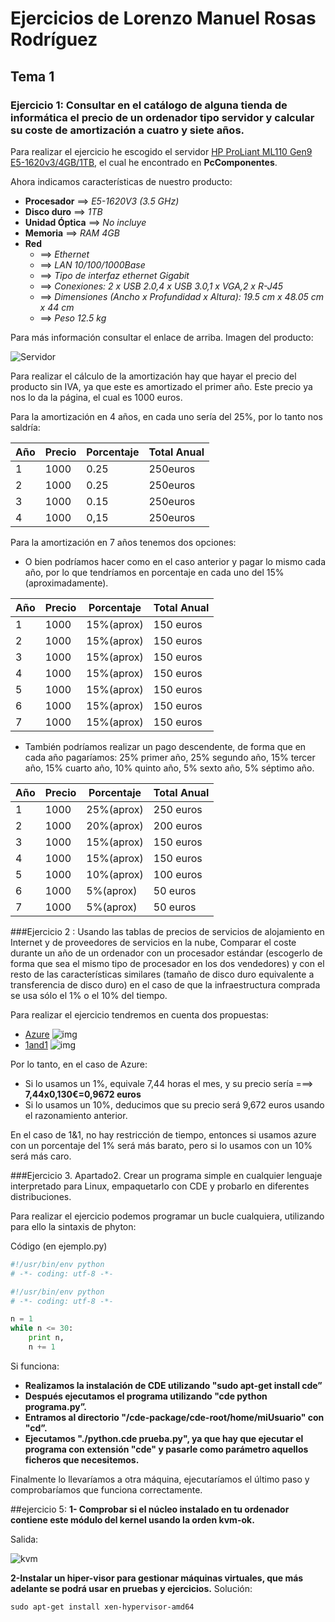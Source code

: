 # Ejercicios de Lorenzo Manuel Rosas Rodríguez
## Tema 1
### Ejercicio 1: Consultar en el catálogo de alguna tienda de informática el precio de un ordenador tipo servidor y calcular su coste de amortización a cuatro y siete años.

Para realizar el ejercicio he escogido el servidor [HP ProLiant ML110 Gen9 E5-1620v3/4GB/1TB](http://www.pccomponentes.com/lenovo_ts_440_think_server_intel_xeon_v1225_e3_4gb.html), el cual he encontrado en **PcComponentes**.

Ahora indicamos características de nuestro producto:
- **Procesador** ==> *E5-1620V3 (3.5 GHz)*
- **Disco duro** ==>  *1TB*
- **Unidad Óptica** ==> *No incluye*
- **Memoria** ==> *RAM 4GB*
- **Red**
   - ==> *Ethernet*
   - ==> *LAN 10/100/1000Base*
   - ==> *Tipo de interfaz ethernet Gigabit*
   - ==> *Conexiones: 2 x USB 2.0,4 x USB 3.0,1 x VGA,2 x R-J45*
   - ==> *Dimensiones (Ancho x Profundidad x Altura): 19.5 cm x 48.05 cm x 44 cm*
   - ==> *Peso 12.5 kg*


Para más información consultar el enlace de arriba. Imagen del producto:

![Servidor](http://fotos.pccomponentes.com/ordenadores_sobremesa/servidores/hp_proliant_ml110_gen9_e5_2603v3_4gb.jpg)

Para realizar el cálculo de la amortización hay que hayar el precio del producto sin IVA, ya que este es amortizado el primer año. Este precio ya nos lo da la página, el cual es 1000 euros.

Para la amortización en 4 años, en cada uno sería del 25%, por lo tanto nos saldría:


|    Año     |   Precio   | Porcentaje | Total Anual |
| ---------- | ---------- | ---------- | ----------- |
|    1       |  1000      |    0.25    |  250euros   |
|    2       |  1000      |    0.25    |  250euros   |
|    3       |  1000      |    0.15    |  250euros   |
|    4       |  1000      |    0,15    |  250euros   |


Para la amortización en 7 años tenemos dos opciones: 
- O bien podríamos hacer como en el caso anterior y pagar lo mismo cada año, por lo que tendríamos en porcentaje en cada uno del 15%(aproximadamente). 

|    Año     |   Precio   | Porcentaje | Total Anual |
| ---------- | ---------- | ---------- | ----------- |
|    1       |  1000      | 15%(aprox) |  150 euros  |
|    2       |  1000      | 15%(aprox) |  150 euros  |
|    3       |  1000      | 15%(aprox) |  150 euros  |
|    4       |  1000      | 15%(aprox) |  150 euros  |
|    5       |  1000      | 15%(aprox) |  150 euros  |
|    6       |  1000      | 15%(aprox) |  150 euros  |
|    7       |  1000      | 15%(aprox) |  150 euros  |

- También podríamos realizar un pago descendente, de forma que en cada año pagaríamos: 25% primer año, 25% segundo año, 15% tercer año, 15% cuarto año, 10% quinto año, 5% sexto año, 
5% séptimo año.


|    Año     |   Precio   | Porcentaje | Total Anual |
| ---------- | ---------- | ---------- | ----------- |
|    1       |  1000      | 25%(aprox) |  250 euros  |
|    2       |  1000      | 20%(aprox) |  200 euros  |
|    3       |  1000      | 15%(aprox) |  150 euros  |
|    4       |  1000      | 15%(aprox) |  150 euros  |
|    5       |  1000      | 10%(aprox) |  100 euros  |
|    6       |  1000      | 5%(aprox)  |  50 euros   |
|    7       |  1000      | 5%(aprox)  |  50 euros   |


###Ejercicio 2 : Usando las tablas de precios de servicios de alojamiento en Internet y de proveedores de servicios en la nube, Comparar el coste durante un año de un ordenador con un procesador estándar (escogerlo de forma que sea el mismo tipo de procesador en los dos vendedores) y con el resto de las características similares (tamaño de disco duro equivalente a transferencia de disco duro) en el caso de que la infraestructura comprada se usa sólo el 1% o el 10% del tiempo.

Para realizar el ejercicio tendremos en cuenta dos propuestas:

- [Azure](https://azure.microsoft.com/es-es/)
![img](https://www.dropbox.com/s/wp55jgv6mg7wwqe/imagen_azure_1.png?dl=1)
- [1and1](http://www.1and1.es)
![img](https://www.dropbox.com/s/zjik2nlv47nbrs5/1and1.png?dl=1)

Por lo tanto, en el caso de Azure:
- Si lo usamos un 1%, equivale 7,44 horas el mes, y su precio sería ===> **7,44x0,130€=0,9672 euros**
- Si lo usamos un 10%, deducimos que su precio será 9,672 euros usando el razonamiento anterior.

En el caso de 1&1, no hay restricción de tiempo, entonces si usamos azure con un porcentaje del 1% será más barato, pero si lo usamos con un 10% será más caro.

###Ejercicio 3. Apartado2. Crear un programa simple en cualquier lenguaje interpretado para Linux, empaquetarlo con CDE y probarlo en diferentes distribuciones.

Para realizar el ejercicio podemos programar un bucle cualquiera, utilizando para ello la sintaxis de phyton:

Código (en ejemplo.py)

```python
#!/usr/bin/env python
# -*- coding: utf-8 -*-

#!/usr/bin/env python
# -*- coding: utf-8 -*-

n = 1
while n <= 30: 
    print n,
    n += 1
```

Si funciona:

- **Realizamos la instalación de CDE utilizando "sudo apt-get install cde”**
- **Después ejecutamos el programa utilizando "cde python programa.py”.**
- **Entramos al directorio "/cde-package/cde-root/home/miUsuario" con "cd”.**
- **Ejecutamos "./python.cde prueba.py", ya que hay que ejecutar el programa con extensión "cde" y pasarle como parámetro aquellos ficheros que necesitemos.**

Finalmente lo llevaríamos a otra máquina, ejecutaríamos el último paso y comprobaríamos que funciona correctamente.

##ejercicio 5:
**1- Comprobar si el núcleo instalado en tu ordenador contiene este módulo del kernel usando la orden kvm-ok.**

Salida:

![kvm](https://www.dropbox.com/s/drv3yvt0gfsk8p3/img1_tema1.png?dl=1)

**2-Instalar un hiper-visor para gestionar máquinas virtuales, que más adelante se podrá usar en pruebas y ejercicios.**
Solución:
```
sudo apt-get install xen-hypervisor-amd64
```







